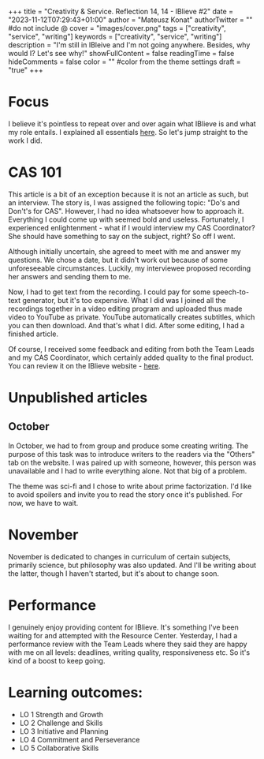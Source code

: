 +++
title = "Creativity & Service. Reflection 14, 14 - IBlieve #2"
date = "2023-11-12T07:29:43+01:00"
author = "Mateusz Konat"
authorTwitter = "" #do not include @
cover = "images/cover.png"
tags = ["creativity", "service", "writing"]
keywords = ["creativity", "service", "writing"]
description = "I'm still in IBleive and I'm not going anywhere. Besides, why would I? Let's see why!"
showFullContent = false
readingTime = false
hideComments = false
color = "" #color from the theme settings
draft = "true"
+++

# Focus
I believe it's pointless to repeat over and over again what IBlieve is and what my role entails. I explained all essentials [here](/portfolio/posts/iblieve/). So let's jump straight to the work I did.

# CAS 101
This article is a bit of an exception because it is not an article as such, but an interview. The story is, I was assigned the following topic: "Do's and Don't's for CAS". However, I had no idea whatsoever how to approach it. Everything I could come up with seemed bold and useless. Fortunately, I experienced enlightenment - what if I would interview my CAS Coordinator? She should have something to say on the subject, right? So off I went.

Although initially uncertain, she agreed to meet with me and answer my questions. We chose a date, but it didn't work out because of some unforeseeable circumstances. Luckily, my interviewee proposed recording her answers and sending them to me.

Now, I had to get text from the recording. I could pay for some speech-to-text generator, but it's too expensive. What I did was I joined all the recordings together in a video editing program and uploaded thus made video to YouTube as private. YouTube automatically creates subtitles, which you can then download. And that's what I did. After some editing, I had a finished article.

Of course, I received some feedback and editing from both the Team Leads and my CAS Coordinator, which certainly added quality to the final product. You can review it on the IBlieve website - [here](https://iblieve.org/cas-101/).

# Unpublished articles
## October
In October, we had to from group and produce some creating writing. The purpose of this task was to introduce writers to the readers via the "Others" tab on the website. I was paired up with someone, however, this person was unavailable and I had to write everything alone. Not that big of a problem.

The theme was sci-fi and I chose to write about prime factorization. I'd like to avoid spoilers and invite you to read the story once it's published. For now, we have to wait.

# November
November is dedicated to changes in curriculum of certain subjects, primarily science, but philosophy was also updated. And I'll be writing about the latter, though I haven't started, but it's about to change soon.

# Performance
I genuinely enjoy providing content for IBlieve. It's something I've been waiting for and attempted with the Resource Center. Yesterday, I had a performance review with the Team Leads where they said they are happy with me on all levels: deadlines, writing quality, responsiveness etc. So it's kind of a boost to keep going.

# Learning outcomes:
- LO 1 Strength and Growth
- LO 2 Challenge and Skills
- LO 3 Initiative and Planning
- LO 4 Commitment and Perseverance
- LO 5 Collaborative Skills
